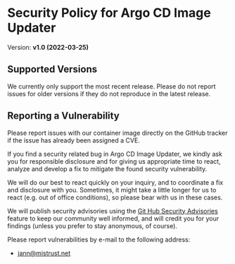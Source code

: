 # Security Policy for Argo CD Image Updater

Version: **v1.0 (2022-03-25)**

## Supported Versions

We currently only support the most recent release. Please do not report issues
for older versions if they do not reproduce in the latest release.

## Reporting a Vulnerability

Please report issues with our container image directly on the GitHub tracker
if the issue has already been assigned a CVE.

If you find a security related bug in Argo CD Image Updater, we kindly ask you
for responsible disclosure and for giving us appropriate time to react, analyze
and develop a fix to mitigate the found security vulnerability.

We will do our best to react quickly on your inquiry, and to coordinate a fix
and disclosure with you. Sometimes, it might take a little longer for us to
react (e.g. out of office conditions), so please bear with us in these cases.

We will publish security advisories using the
[Git Hub Security Advisories](https://github.com/argoproj-labs/argocd-image-updater/security/advisories)
feature to keep our community well informed, and will credit you for your
findings (unless you prefer to stay anonymous, of course).

Please report vulnerabilities by e-mail to the following address:

* jann@mistrust.net

